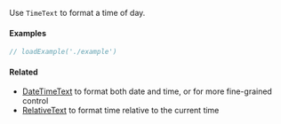 Use `TimeText` to format a time of day.

#### Examples

```jsx
// loadExample('./example')
```

#### Related

- [DateTimeText](#!/DateTimeText) to format both date and time, or for more fine-grained control
- [RelativeText](#!/RelativeText) to format time relative to the current time
